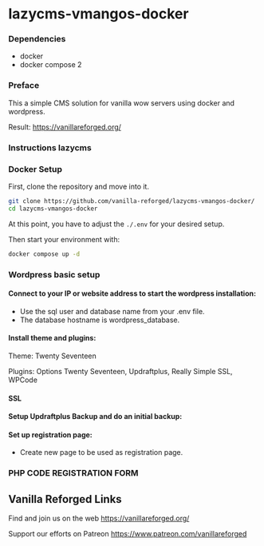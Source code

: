 # lazycms-vmangos-docker

### Dependencies

+ docker
+ docker compose 2

### Preface

This a simple CMS solution for vanilla wow servers using docker and wordpress.

Result: https://vanillareforged.org/

### Instructions lazycms
### Docker Setup

First, clone the repository and move into it.

```sh
git clone https://github.com/vanilla-reforged/lazycms-vmangos-docker/
cd lazycms-vmangos-docker
```

At this point, you have to adjust the `./.env` for your desired setup.

Then start your environment with:

```sh
docker compose up -d
```

### Wordpress basic setup

#### Connect to your IP or website address to start the wordpress installation: 
- Use the sql user and database name from your .env file.
- The database hostname is wordpress_database.


#### Install theme and plugins:
Theme: Twenty Seventeen

Plugins: Options Twenty Seventeen, Updraftplus, Really Simple SSL, WPCode


#### SSL


#### Setup Updraftplus Backup and do an initial backup:


#### Set up registration page:
- Create new page to be used as registration page.



### PHP CODE REGISTRATION FORM



## Vanilla Reforged Links

Find and join us on the web https://vanillareforged.org/

Support our efforts on Patreon https://www.patreon.com/vanillareforged

